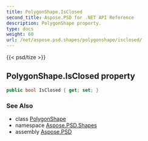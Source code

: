 ```yaml
---
title: PolygonShape.IsClosed
second_title: Aspose.PSD for .NET API Reference
description: PolygonShape property. 
type: docs
weight: 60
url: /net/aspose.psd.shapes/polygonshape/isclosed/
---
```

{{< psd/tize >}}
## PolygonShape.IsClosed property

```csharp
public bool IsClosed { get; set; }
```

### See Also

* class [PolygonShape](../)
* namespace [Aspose.PSD.Shapes](../../polygonshape/)
* assembly [Aspose.PSD](../../../)



